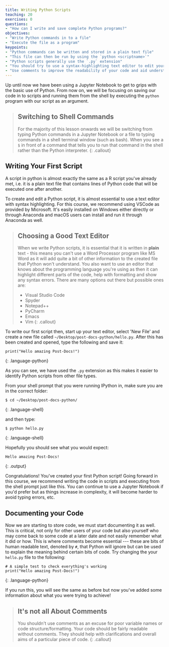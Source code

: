 ```yaml
---
title: Writing Python Scripts
teaching: 20
exercises: 0
questions:
- "How can I write and save complete Python programs?"
objectives:
- "Write Python commands in to a file"
- "Execute the file as a program"
keypoints:
- "Python commands can be written and stored in a plain text file"
- "This file can then be run by using the `python <scriptname>`"
- "Python scripts generally use the `.py` extension"
- "You should try to use a syntax-highlighting text editor to edit your Python scripts"
- "Use comments to improve the readability of your code and aid understanding for both other people and yourself in the future"
---
```

Up until now we have been using a Jupyter Notebook to get to grips with the basic
use of Python. From now on, we will be focusing on saving our code in to scripts and running them
from the shell by executing the `python` program with our script as an argument. 

> ## Switching to Shell Commands
>
> For the majority of this lesson onwards we will be switching from typing Python commands in a Jupyter Notebook
> or a file to typing 
> commands in a shell terminal window (such as bash). When you see a `$` in front of a
> command that tells you to run that command in the shell rather than the Python interpreter.
{: .callout}

## Writing Your First Script

A script in python is almost exactly the same as a R script you've already met, i.e. it is a
plain text file that contains lines of Python code that will be executed one after another.

To create and edit a Python script, it is almost essential to use a text editor with syntax
highlighting. For this course, we recommend using VSCode as provided by Microsoft. It's easily
installed on Windows either directly or through Anaconda
and macOS users can install and run it through Anaconda as well.

> ## Choosing a Good Text Editor
>
> When we write Python scripts, it is essential that it is written in **plain** text - this means
> you can't use a Word Processor program like MS Word as it will add quite a bit of other information
> to the created file that Python won't understand. 
> You also want to use an editor that knows about the programming language
> you're using as then it can highlight different parts of the code, help with formatting and
> show any syntax errors. There are many options out there but possible ones are:
> * Visual Studio Code
> * Spyder
> * Notepad++
> * PyCharm
> * Emacs
> * Vim
{: .callout}

To write our first script then, start up your text editor, 
select 'New File' and create a new file called
`~/Desktop/post-docs-python/hello.py`. After this has been created and opened, type the following
and save it:
~~~
print("Hello amazing Post-Docs!")
~~~
{: .language-python}

As you can see, we have used the `.py` extension as this makes it easier to identify Python scripts
from other file types.

From your shell prompt that you were running IPython in, make sure you
are in the correct folder:
~~~
$ cd ~/Desktop/post-docs-python/
~~~
{: .language-shell}

and then type:
~~~
$ python hello.py
~~~
{: .language-shell}

Hopefully you should see what you would expect:

~~~
Hello amazing Post-Docs!
~~~
{: .output}

Congratulations! You've created your first Python script! Going forward in this course, we
recommend writing the code in scripts and executing from the shell prompt just like
this. You can continue
to use a Jupyter Notebook if you'd prefer but as things increase in complexity, it will
become harder to avoid typing errors, etc.

## Documenting your Code

Now we are starting to store code, we must start documenting it as well. This is critical, not only
for other users of your code but also yourself who may come back to some code at a later date and
not easily remember what it did or how. This is where comments become essential --- these are bits of
human readable text, denoted by `#`, that Python will ignore but can be used to explain the meaning behind certain
bits of code. Try changing the your `hello.py` file to the following:

~~~
# A simple test to check everything's working
print("Hello amazing Post-Docs!")
~~~
{: .language-python}

If you run this, you will see the same as before but now you've added some information about what
you were trying to achieve!

> ## It's not all About Comments
> 
> You shouldn't use comments as an excuse for poor variable names or code structure/formatting. 
> Your code should be fairly readable without comments. They should help with clarifications
> and overall aims of a particular piece of code.
{: .callout}
